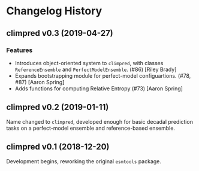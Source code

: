 # Changelog History

## climpred v0.3 (2019-04-27)

### Features
* Introduces object-oriented system to `climpred`, with classes `ReferenceEnsemble` and `PerfectModelEnsemble`. (#86) [Riley Brady]
* Expands bootstrapping module for perfect-model configuartions. (#78, #87) [Aaron Spring]
* Adds functions for computing Relative Entropy (#73) [Aaron Spring]

## climpred v0.2 (2019-01-11)
Name changed to `climpred`, developed enough for basic decadal prediction tasks on a perfect-model ensemble and reference-based ensemble.

## climpred v0.1 (2018-12-20)
Development begins, reworking the original `esmtools` package.
